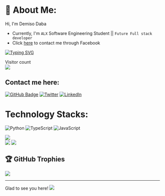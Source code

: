 # 💫 About Me:
Hi, I'm Demiso Daba
* Currently, I'm `ALX` Software Engineering Student || ```Future Full stack developer```
* Click [here](https://www.facebook.com/profile.php?id=100080692414407) to contact me through Facebook

<p align="left">
  <a href="https://git.io/typing-svg"><img src="https://readme-typing-svg.herokuapp.com?font=Fira+Code&size=22&pause=1000&width=435&lines=Tomorrow+will+be+better%2C+;and+if+its+not+;I'll+say+it+again!+" alt="Typing SVG" /></a></p>
  
  Visitor count<br>
  <img src="https://profile-counter.glitch.me/DemisoDaba/count.svg" />  
  
## Contact me here:
[![GitHub Badge](https://img.shields.io/github/followers/DemisoDaba?style=social)](https://github.com/DemisoDaba?tab=followers)
[![Twitter](https://img.shields.io/badge/Twitter-%231DA1F2.svg?logo=Twitter&logoColor=white)](https://twitter.com/@DemoNkmt1) 
[![LinkedIn](https://img.shields.io/badge/LinkedIn-%230077B5.svg?logo=linkedin&logoColor=white)](https://linkedin.com/in/demiso-daba-swre)
# Technology Stacks:
![Python](https://img.shields.io/badge/python-3670A0?style=for-the-badge&logo=python&logoColor=ffdd54) ![TypeScript](https://img.shields.io/badge/typescript-%23007ACC.svg?style=for-the-badge&logo=typescript&logoColor=white) ![JavaScript](https://img.shields.io/badge/javascript-%23323330.svg?style=for-the-badge&logo=javascript&logoColor=%23F7DF1E)

![](https://github-readme-stats.vercel.app/api?username=DemisoDaba&theme=radical&hide_border=true&include_all_commits=true&count_private=true)<br/> 
![](https://github-readme-stats.vercel.app/api/top-langs/?username=DemisoDaba&theme=dark&hide_border=true&include_all_commits=true&count_private=true&layout=compact)
![](https://github-readme-stats.vercel.app/api/top-langs/?username=DemisoDaba&theme=radical&hide_border=true&include_all_commits=true&count_private=true&layout=compact)
## 🏆 GitHub Trophies
![](https://github-profile-trophy.vercel.app/?username=DemisoDaba&theme=radical&no-frame=false&no-bg=false&margin-w=4)

---
Glad to see you here! [![](https://visitcount.itsvg.in/api?id=DemisoDaba&icon=0&color=0)](https://visitcount.itsvg.in)

<!-- Proudly created with GPRM ( https://gprm.itsvg.in ) -->
